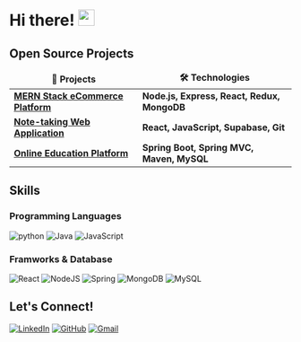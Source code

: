 # Hi there! <img src="https://media.giphy.com/media/hvRJCLFzcasrR4ia7z/giphy.gif" width="29px"> 
<!--
## About me
I am Hao Wan, currently a Master's student in **Computer Science** at the University of Chicago, expected to graduate in **March 2025**. I focus on **software engineering** and enjoy building reliable projects that bring an excellent user experience.
-->

## Open Source Projects
<table>
  <thead align="center">
    <tr border: none;>
      <td><b>🎁 Projects</b></td>
      <td><b>🛠️ Technologies</b></td>
    </tr>
  </thead>
  <tbody>
    <tr>
      <td><a href="https://github.com/haowanhw/eCommerce"><b>MERN Stack eCommerce Platform</b></a></td>
      <td><b>Node.js, Express, React, Redux, MongoDB</b></td>
    </tr>
	  <tr>
      <td><a href="https://github.com/haowanhw/noteTakingApp"><b>Note-taking Web Application</b></a></td>
      <td><b>React, JavaScript, Supabase, Git</b></td>
    </tr>
    <tr>
      <td><a href="https://github.com/haowanhw/onlineEdu"><b>Online Education Platform</b></a></td>
      <td><b>Spring Boot, Spring MVC, Maven, MySQL</b></td>
    </tr>
  </tbody>
</table>

## Skills
### Programming Languages
![python](https://img.shields.io/badge/Python-3776AB?style=for-the-badge&logo=python&logoColor=white)
![Java](https://img.shields.io/badge/java-%23ED8B00.svg?style=for-the-badge&logo=openjdk&logoColor=white)
![JavaScript](https://img.shields.io/badge/javascript-%23323330.svg?style=for-the-badge&logo=javascript&logoColor=%23F7DF1E)

### Framworks & Database
![React](https://img.shields.io/badge/react-%2320232a.svg?style=for-the-badge&logo=react&logoColor=%2361DAFB)
![NodeJS](https://img.shields.io/badge/node.js-6DA55F?style=for-the-badge&logo=node.js&logoColor=white)
![Spring](https://img.shields.io/badge/spring-%236DB33F.svg?style=for-the-badge&logo=spring&logoColor=white)
![MongoDB](https://img.shields.io/badge/MongoDB-%234ea94b.svg?style=for-the-badge&logo=mongodb&logoColor=white)
![MySQL](https://img.shields.io/badge/mysql-%2300f.svg?style=for-the-badge&logo=mysql&logoColor=white)

## Let's Connect!
[![LinkedIn](https://img.shields.io/badge/LinkedIn-0077B5?style=for-the-badge&logo=linkedin&logoColor=white)](https://www.linkedin.com/in/hao-wan/)
[![GitHub](https://img.shields.io/badge/github-%23121011.svg?style=for-the-badge&logo=github&logoColor=white)](https://github.com/haowanhw)
[![Gmail](https://img.shields.io/badge/Gmail-D14836?style=for-the-badge&logo=gmail&logoColor=white)](mailto:hw.haowan@gmail.com)


<!--
**haowanhw/haowanhw** is a ✨ _special_ ✨ repository because its `README.md` (this file) appears on your GitHub profile.

Here are some ideas to get you started:

- 🔭 I’m currently working on ...
- 🌱 I’m currently learning ...
- 👯 I’m looking to collaborate on ...
- 🤔 I’m looking for help with ...
- 💬 Ask me about ...
- 📫 How to reach me: ...
- 😄 Pronouns: ...
- ⚡ Fun fact: ...
-->
